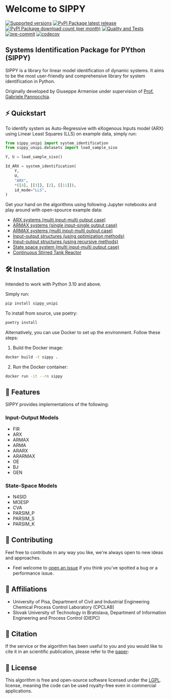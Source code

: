 # Welcome to SIPPY

[![Supported versions](https://img.shields.io/pypi/pyversions/sippy_unipi.svg?style=)](https://pypi.org/project/sippy_unipi/)
[![PyPI Package latest release](https://img.shields.io/pypi/v/sippy_unipi.svg?style=)](https://pypi.org/project/sippy_unipi/)
[![PyPI Package download count (per month)](https://img.shields.io/pypi/dm/sippy_unipi?style=)](https://pypi.org/project/sippy_unipi/)
[![Quality and Tests](https://github.com/CPCLAB-UNIPI/SIPPY/actions/workflows/ci.yml/badge.svg)](https://github.com/CPCLAB-UNIPI/SIPPY/actions/workflows/ci.yml)
[![pre-commit](https://img.shields.io/badge/pre--commit-enabled-green?style=&logo=pre-commit&logoColor=white)](https://github.com/pre-commit/pre-commit)
[![codecov](https://codecov.io/gh/CPCLAB-UNIPI/SIPPY/branch/master/graph/badge.svg?token=BIS0A7CF1F)](https://codecov.io/gh/CPCLAB-UNIPI/SIPPY)

## Systems Identification Package for PYthon (SIPPY)

SIPPY is a library for linear model identification of dynamic systems. It aims to be the most user-friendly and comprehensive library for system identification in Python.

Originally developed by Giuseppe Armenise under supervision of [Prof. Gabriele Pannocchia](https://people.unipi.it/gabriele_pannocchia/).

## ⚡️ Quickstart

To identify system as Auto-Regressive with eXogenous Inputs model (ARX) using Linear Least Squares  (LLS) on example data, simply run:

```python
from sippy_unipi import system_identification
from sippy_unipi.datasets import load_sample_siso

Y, U = load_sample_siso()

Id_ARX = system_identification(
    Y,
    U,
    "ARX",
    *([4], [[3]], [2], [[11]]),
    id_mode="LLS",
)
```

Get your hand on the algorithms using following Jupyter notebooks and play around with open-spource example data:

* [ARX systems (multi input-multi output case)](https://github.com/CPCLAB-UNIPI/SIPPY/blob/master/docs/examples/ARX_MIMO.py)
* [ARMAX systems (single input-single output case)](https://github.com/CPCLAB-UNIPI/SIPPY/blob/master/docs/examples/ARMAX.py)
* [ARMAX systems (multi input-multi output case)](https://github.com/CPCLAB-UNIPI/SIPPY/blob/master/docs/examples/ARMAX_MIMO.py)
* [Input-output structures (using optimization methods)](https://github.com/CPCLAB-UNIPI/SIPPY/blob/master/docs/examples/ARMAX_MIMO.py)
* [Input-output structures (using recursive methods)](https://github.com/CPCLAB-UNIPI/SIPPY/blob/master/docs/examples/OPT_GEN-INOUT.py)
* [State space system (multi input-multi output case)](https://github.com/CPCLAB-UNIPI/SIPPY/blob/master/docs/examples/SS.py)
* [Continuous Stirred Tank Reactor](https://github.com/CPCLAB-UNIPI/SIPPY/blob/master/docs/examples/CST.py)

## 🛠 Installation

Intended to work with Python 3.10 and above.

Simply run:

```bash
pip install sippy_unipi
```

To install from source, use poetry:

```bash
poetry install
```

Alternatively, you can use Docker to set up the environment. Follow these steps:

1. Build the Docker image:

```bash
docker build -t sippy .
```

2. Run the Docker container:

```bash
docker run -it --rm sippy
```

## 🔮 Features

SIPPY provides implementations of the following:

### Input-Output Models

* FIR
* ARX
* ARMAX
* ARMA
* ARARX
* ARARMAX
* OE
* BJ
* GEN

### State-Space Models

* N4SID
* MOESP
* CVA
* PARSIM_P
* PARSIM_S
* PARSIM_K

## 👐 Contributing

Feel free to contribute in any way you like, we're always open to new ideas and
approaches.

* Feel welcome to
[open an issue](https://github.com/CPCLAB-UNIPI/SIPPY/issues/new/choose)
if you think you've spotted a bug or a performance issue.

## 🤝 Affiliations

* University of Pisa, Department of Civil and Industrial Engineering Chemical Process Control Laboratory (CPCLAB)
* Slovak University of Technology in Bratislava, Department of Information Engineering and Process Control (DIEPC)

## 💬 Citation

If the service or the algorithm has been useful to you and you would like to cite it in an scientific publication, please refer to the
[paper]():

<!-- ```bibtex
@article{sippy,
}
``` -->

## 📝 License

This algorithm is free and open-source software licensed under the [LGPL](https://github.com/CPCLAB-UNIPI/SIPPY/blob/master/LICENSE). license, meaning the code can be used royalty-free even in commercial applications.
